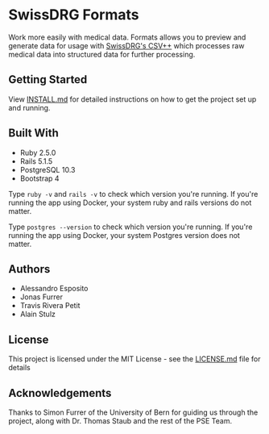 # SwissDRG Formats

Work more easily with medical data. Formats allows you to preview and generate data for usage with [SwissDRG's CSV++](https://github.com/swissdrg/csvpp) which processes raw medical data into structured data for further processing.

## Getting Started

View [INSTALL.md](./INSTALL.md) for detailed instructions on how to get the project set up and running.

## Built With

- Ruby 2.5.0
- Rails 5.1.5
- PostgreSQL 10.3
- Bootstrap 4

Type `ruby -v` and `rails -v` to check which version you're running.
If you're running the app using Docker, your system ruby and rails versions do not matter.

Type `postgres --version` to check which version you're running.
If you're running the app using Docker, your system Postgres version does not matter.

## Authors

- Alessandro Esposito
- Jonas Furrer
- Travis Rivera Petit
- Alain Stulz

## License

This project is licensed under the MIT License - see the [LICENSE.md](./LICENSE.md) file for details

## Acknowledgements

Thanks to Simon Furrer of the University of Bern for guiding us through the project, along with Dr. Thomas Staub and the rest of the PSE Team. 